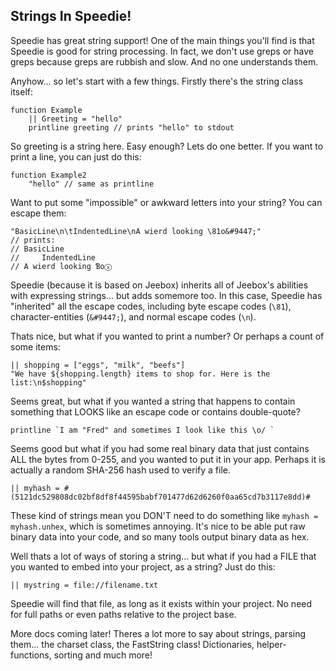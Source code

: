 ## Strings In Speedie!

Speedie has great string support! One of the main things you'll find is that Speedie is good for string processing. In fact, we don't use greps or have greps because greps are rubbish and slow. And no one understands them.

Anyhow... so let's start with a few things. Firstly there's the string class itself:

	function Example
		|| Greeting = "hello"
		printline greeting // prints "hello" to stdout

So greeting is a string here. Easy enough? Lets do one better. If you want to print a line, you can just do this:

	function Example2
		"hello" // same as printline

Want to put some "impossible" or awkward letters into your string? You can escape them:

	"BasicLine\n\tIndentedLine\nA wierd looking \81o&#9447;"
	// prints:
	// BasicLine
	//     IndentedLine
	// A wierd looking Ɓoⓧ

Speedie (because it is based on Jeebox) inherits all of Jeebox's abilities with expressing strings... but adds somemore too. In this case, Speedie has "inherited" all the escape codes, including byte escape codes (`\81`), character-entities (`&#9447;`), and normal escape codes (`\n`).


Thats nice, but what if you wanted to print a number? Or perhaps a count of some items:

	|| shopping = ["eggs", "milk", "beefs"]
	"We have ${shopping.length} items to shop for. Here is the list:\n$shopping"

Seems great, but what if you wanted a string that happens to contain something that LOOKS like an escape code or contains double-quote?

	printline `I am "Fred" and sometimes I look like this \o/ `

Seems good but what if you had some real binary data that just contains ALL the bytes from 0-255, and you wanted to put it in your app. Perhaps it is actually a random SHA-256 hash used to verify a file.
	
	|| myhash = #(5121dc529808dc02bf8df8f44595babf701477d62d6260f0aa65cd7b3117e8dd)#

These kind of strings mean you DON'T need to do something like `myhash = myhash.unhex`, which is sometimes annoying. It's nice to be able put raw binary data into your code, and so many tools output binary data as hex.

Well thats a lot of ways of storing a string... but what if you had a FILE that you wanted to embed into your project, as a string? Just do this:

	|| mystring = file://filename.txt

Speedie will find that file, as long as it exists within your project. No need for full paths or even paths relative to the project base.



More docs coming later! Theres a lot more to say about strings, parsing them... the charset class, the FastString class! Dictionaries, helper-functions, sorting and much more!

